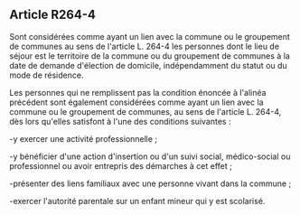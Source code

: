 ## Article R264-4

Sont considérées comme ayant un lien avec la commune ou le groupement de communes au sens de l'article
L. 264-4 les personnes dont le lieu de séjour est le territoire de la commune ou du groupement de communes
à la date de demande d'élection de domicile, indépendamment du statut ou du mode de résidence.

Les personnes qui ne remplissent pas la condition énoncée à l'alinéa précédent sont également considérées
comme ayant un lien avec la commune ou le groupement de communes, au sens de l'article L. 264-4, dès lors
qu'elles satisfont à l'une des conditions suivantes :

-y exercer une activité professionnelle ;

-y bénéficier d'une action d'insertion ou d'un suivi social, médico-social ou professionnel ou avoir entrepris
des démarches à cet effet ;

-présenter des liens familiaux avec une personne vivant dans la commune ;

-exercer l'autorité parentale sur un enfant mineur qui y est scolarisé.

